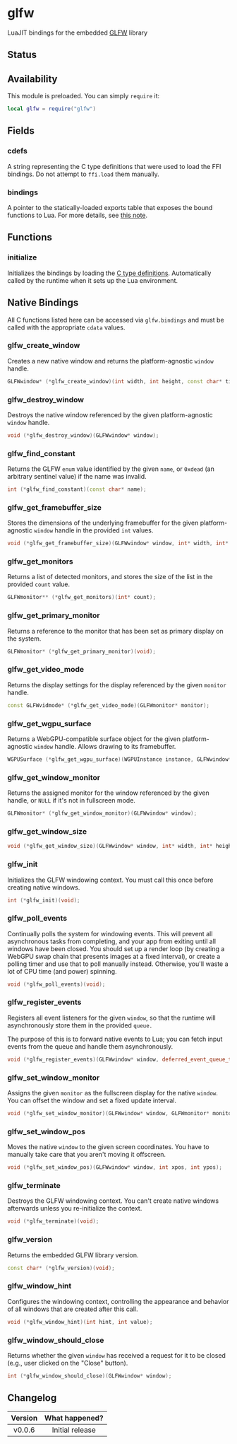 # glfw

LuaJIT bindings for the embedded [GLFW](https://github.com/glfw/glfw) library

<FFI/>

## Status

<External/>

## Availability

This module is preloaded. You can simply `require` it:

```lua
local glfw = require("glfw")
```

## Fields

### cdefs

A string representing the C type definitions that were used to load the FFI bindings. Do not attempt to `ffi.load` them manually.

### bindings

A pointer to the statically-loaded exports table that exposes the bound functions to Lua. For more details, see [this note](/docs/background-information/luajit/static-ffi-bindings).

## Functions

### initialize

Initializes the bindings by loading the [C type definitions](#cdefs). Automatically called by the runtime when it sets up the Lua environment.

## Native Bindings

All C functions listed here can be accessed via `glfw.bindings` and must be called with the appropriate `cdata` values.

### glfw_create_window

Creates a new native window and returns the platform-agnostic `window` handle.

```cpp
GLFWwindow* (*glfw_create_window)(int width, int height, const char* title, GLFWmonitor* monitor, GLFWwindow* share);
```

### glfw_destroy_window

Destroys the native window referenced by the given platform-agnostic `window` handle.

```cpp
void (*glfw_destroy_window)(GLFWwindow* window);
```

### glfw_find_constant

Returns the GLFW `enum` value identified by the given `name`, or `0xdead` (an arbitrary sentinel value) if the name was invalid.

```cpp
int (*glfw_find_constant)(const char* name);
```

### glfw_get_framebuffer_size

Stores the dimensions of the underlying framebuffer for the given platform-agnostic `window` handle in the provided `int` values.

```cpp
void (*glfw_get_framebuffer_size)(GLFWwindow* window, int* width, int* height);
```

### glfw_get_monitors

Returns a list of detected monitors, and stores the size of the list in the provided `count` value.

```cpp
GLFWmonitor** (*glfw_get_monitors)(int* count);
```

### glfw_get_primary_monitor

Returns a reference to the monitor that has been set as primary display on the system.

```cpp
GLFWmonitor* (*glfw_get_primary_monitor)(void);
```

### glfw_get_video_mode

Returns the display settings for the display referenced by the given `monitor` handle.

```cpp
const GLFWvidmode* (*glfw_get_video_mode)(GLFWmonitor* monitor);
```

### glfw_get_wgpu_surface

Returns a WebGPU-compatible surface object for the given platform-agnostic `window` handle. Allows drawing to its framebuffer.

```cpp
WGPUSurface (*glfw_get_wgpu_surface)(WGPUInstance instance, GLFWwindow* window);
```

### glfw_get_window_monitor

Returns the assigned monitor for the window referenced by the given handle, or `NULL` if it's not in fullscreen mode.

```cpp
GLFWmonitor* (*glfw_get_window_monitor)(GLFWwindow* window);
```

### glfw_get_window_size

```cpp
void (*glfw_get_window_size)(GLFWwindow* window, int* width, int* height);
```

### glfw_init

Initializes the GLFW windowing context. You must call this once before creating native windows.

```cpp
int (*glfw_init)(void);
```

### glfw_poll_events

Continually polls the system for windowing events. This will prevent all asynchronous tasks from completing, and your app from exiting until all windows have been closed. You should set up a render loop (by creating a WebGPU swap chain that presents images at a fixed interval), or create a polling timer and use that to poll manually instead. Otherwise, you'll waste a lot of CPU time (and power) spinning.

```cpp
void (*glfw_poll_events)(void);
```

### glfw_register_events

Registers all event listeners for the given `window`, so that the runtime will asynchronously store them in the provided `queue.`

The purpose of this is to forward native events to Lua; you can fetch input events from the queue and handle them asynchronously.

```cpp
void (*glfw_register_events)(GLFWwindow* window, deferred_event_queue_t queue);
```

### glfw_set_window_monitor

Assigns the given `monitor` as the fullscreen display for the native `window`. You can offset the window and set a fixed update interval.

```cpp
void (*glfw_set_window_monitor)(GLFWwindow* window, GLFWmonitor* monitor, int xpos, int ypos, int width, int height, int refreshRate);
```

### glfw_set_window_pos

Moves the native `window` to the given screen coordinates. You have to manually take care that you aren't moving it offscreen.

```cpp
void (*glfw_set_window_pos)(GLFWwindow* window, int xpos, int ypos);
```

### glfw_terminate

Destroys the GLFW windowing context. You can't create native windows afterwards unless you re-initialize the context.

```cpp
void (*glfw_terminate)(void);
```

### glfw_version

Returns the embedded GLFW library version.

```cpp
const char* (*glfw_version)(void);
```

### glfw_window_hint

Configures the windowing context, controlling the appearance and behavior of all windows that are created after this call.

```cpp
void (*glfw_window_hint)(int hint, int value);
```

### glfw_window_should_close

Returns whether the given `window` has received a request for it to be closed (e.g., user clicked on the "Close" button).

```cpp
int (*glfw_window_should_close)(GLFWwindow* window);
```

## Changelog

| Version | What happened?  |
| :-----: | :-------------: |
| v0.0.6  | Initial release |
